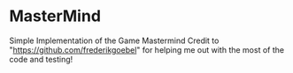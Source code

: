 # MasterMind
Simple Implementation of the Game Mastermind
Credit to "https://github.com/frederikgoebel" for helping me out with the most of the code and testing! 
